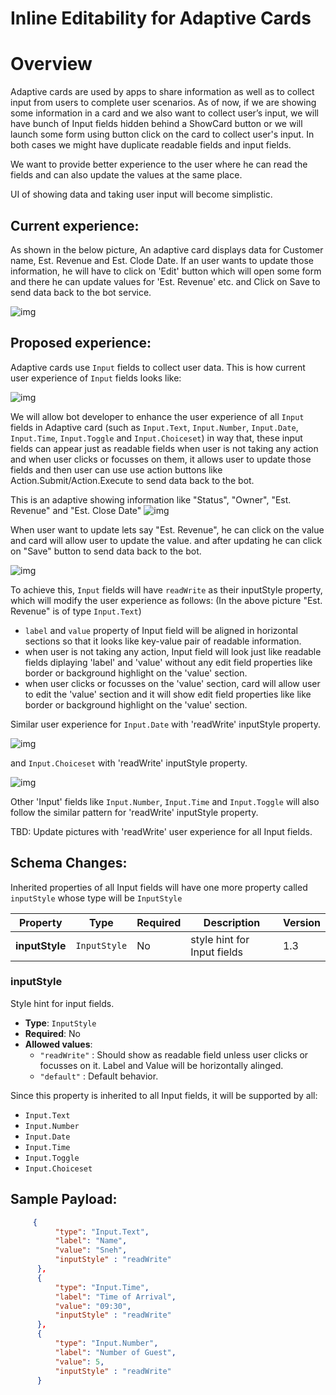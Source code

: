 # Inline Editability for Adaptive Cards

# Overview

Adaptive cards are used by apps to share information as well as to collect input from users to complete user scenarios.
As of now, if we are showing some information in a card and we also want to collect user’s input, we will have bunch of Input fields hidden behind a ShowCard button or we will launch some form using button click on the card to collect user's input.
In both cases we might have duplicate readable fields and input fields.

We want to provide better experience to the user where he can read the fields and can also update the values at the same place. 

UI of showing data and taking user input will become simplistic. 

 
## Current experience:

As shown in the below picture, An adaptive card displays data for Customer name, Est. Revenue and Est. Clode Date. If an user wants to update those information, he will have to click on 'Edit' button which will open some form and there he can update values for 'Est. Revenue' etc. and Click on Save to send data back to the bot service.

![img](../assets/InlineEditability/InlineEditabilitySecnario1.png)



## Proposed experience:
Adaptive cards use `Input` fields to collect user data. This is how current user experience of `Input` fields looks like:

 ![img](../assets/InlineEditability/InlineEditabilitySecnario7.png)


We will allow bot developer to enhance the user experience of all `Input` fields in Adaptive card (such as `Input.Text`, `Input.Number`, `Input.Date`, `Input.Time`, `Input.Toggle` and `Input.Choiceset`) in way that, these input fields can appear just as readable fields when user is not taking any action and when user clicks or focusses on them, it allows user to update those fields and then user can use use action buttons like Action.Submit/Action.Execute to send data back to the bot.


This is an adaptive showing information like "Status", "Owner", "Est. Revenue" and "Est. Close Date"
![img](../assets/InlineEditability/InlineEditabilitySecnario2.png)

When user want to update lets say "Est. Revenue", he can click on the value and card will allow user to update the value. and after updating he can click on "Save" button to send data back to the bot.

![img](../assets/InlineEditability/InlineEditabilitySecnario3.png)

To achieve this, `Input` fields will have `readWrite` as their inputStyle property, which will modify the user experience as follows: (In the above picture "Est. Revenue" is of type `Input.Text`)

* `label` and `value` property of Input field will be aligned in horizontal sections so that it looks like key-value pair of readable information.
* when user is not taking any action, Input field will look just like readable fields diplaying 'label' and 'value' without any edit field properties like border or background highlight on the 'value' section.
* when user clicks or focusses on the 'value' section, card will allow user to edit the 'value' section and it will show edit field properties like like border or background highlight on the 'value' section.

Similar user experience for `Input.Date` with 'readWrite' inputStyle property.

![img](../assets/InlineEditability/InlineEditabilitySecnario4.png)

and `Input.Choiceset` with 'readWrite' inputStyle property.

![img](../assets/InlineEditability/InlineEditabilitySecnario6.png)

Other 'Input' fields like `Input.Number`,  `Input.Time` and `Input.Toggle` will also follow the  similar pattern for 'readWrite' inputStyle property.

TBD: Update pictures with 'readWrite' user experience for all Input fields.

## Schema Changes:

 Inherited properties of all Input fields will have one more property called `inputStyle` whose type will be `InputStyle`

| Property | Type | Required | Description | Version |
| -------- | ---- | -------- | ----------- | ------- |
| **inputStyle** | `InputStyle` | No | style hint for Input fields | 1.3 |


### inputStyle

Style hint for input fields.

* **Type**: `InputStyle`
* **Required**: No
* **Allowed values**:
  * `"readWrite"` : Should show as readable field unless user clicks or focusses on it. Label and Value will be horizontally alinged.
  * `"default"` : Default behavior.

Since this property is inherited to all Input fields, it will be supported by all:

* `Input.Text`
* `Input.Number`
* `Input.Date`
* `Input.Time`
* `Input.Toggle`
* `Input.Choiceset`

## Sample Payload:

```json
     {
          "type": "Input.Text",
          "label": "Name",
          "value": "Sneh",
          "inputStyle" : "readWrite"
      },
      {
          "type": "Input.Time",
          "label": "Time of Arrival",
          "value": "09:30",
          "inputStyle" : "readWrite"
      },
      {
          "type": "Input.Number",
          "label": "Number of Guest",
          "value": 5,
          "inputStyle" : "readWrite"
      }	
```
